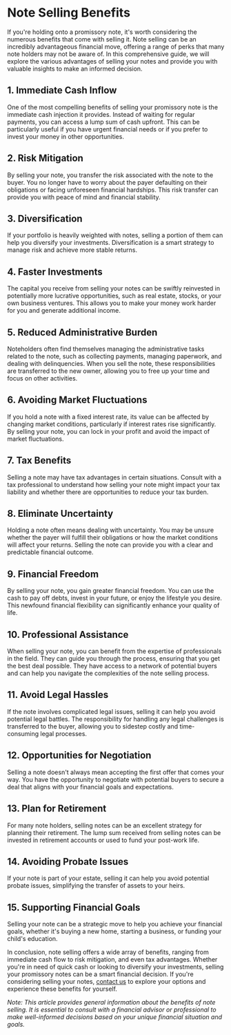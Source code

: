 # Note Selling Benefits

If you're holding onto a promissory note, it's worth considering the numerous benefits that come with selling it. Note selling can be an incredibly advantageous financial move, offering a range of perks that many note holders may not be aware of. In this comprehensive guide, we will explore the various advantages of selling your notes and provide you with valuable insights to make an informed decision.

## 1. **Immediate Cash Inflow**

One of the most compelling benefits of selling your promissory note is the immediate cash injection it provides. Instead of waiting for regular payments, you can access a lump sum of cash upfront. This can be particularly useful if you have urgent financial needs or if you prefer to invest your money in other opportunities.

## 2. **Risk Mitigation**

By selling your note, you transfer the risk associated with the note to the buyer. You no longer have to worry about the payer defaulting on their obligations or facing unforeseen financial hardships. This risk transfer can provide you with peace of mind and financial stability.

## 3. **Diversification**

If your portfolio is heavily weighted with notes, selling a portion of them can help you diversify your investments. Diversification is a smart strategy to manage risk and achieve more stable returns.

## 4. **Faster Investments**

The capital you receive from selling your notes can be swiftly reinvested in potentially more lucrative opportunities, such as real estate, stocks, or your own business ventures. This allows you to make your money work harder for you and generate additional income.

## 5. **Reduced Administrative Burden**

Noteholders often find themselves managing the administrative tasks related to the note, such as collecting payments, managing paperwork, and dealing with delinquencies. When you sell the note, these responsibilities are transferred to the new owner, allowing you to free up your time and focus on other activities.

## 6. **Avoiding Market Fluctuations**

If you hold a note with a fixed interest rate, its value can be affected by changing market conditions, particularly if interest rates rise significantly. By selling your note, you can lock in your profit and avoid the impact of market fluctuations.

## 7. **Tax Benefits**

Selling a note may have tax advantages in certain situations. Consult with a tax professional to understand how selling your note might impact your tax liability and whether there are opportunities to reduce your tax burden.

## 8. **Eliminate Uncertainty**

Holding a note often means dealing with uncertainty. You may be unsure whether the payer will fulfill their obligations or how the market conditions will affect your returns. Selling the note can provide you with a clear and predictable financial outcome.

## 9. **Financial Freedom**

By selling your note, you gain greater financial freedom. You can use the cash to pay off debts, invest in your future, or enjoy the lifestyle you desire. This newfound financial flexibility can significantly enhance your quality of life.

## 10. **Professional Assistance**

When selling your note, you can benefit from the expertise of professionals in the field. They can guide you through the process, ensuring that you get the best deal possible. They have access to a network of potential buyers and can help you navigate the complexities of the note selling process.

## 11. **Avoid Legal Hassles**

If the note involves complicated legal issues, selling it can help you avoid potential legal battles. The responsibility for handling any legal challenges is transferred to the buyer, allowing you to sidestep costly and time-consuming legal processes.

## 12. **Opportunities for Negotiation**

Selling a note doesn't always mean accepting the first offer that comes your way. You have the opportunity to negotiate with potential buyers to secure a deal that aligns with your financial goals and expectations.

## 13. **Plan for Retirement**

For many note holders, selling notes can be an excellent strategy for planning their retirement. The lump sum received from selling notes can be invested in retirement accounts or used to fund your post-work life.

## 14. **Avoiding Probate Issues**

If your note is part of your estate, selling it can help you avoid potential probate issues, simplifying the transfer of assets to your heirs.

## 15. **Supporting Financial Goals**

Selling your note can be a strategic move to help you achieve your financial goals, whether it's buying a new home, starting a business, or funding your child's education.

In conclusion, note selling offers a wide array of benefits, ranging from immediate cash flow to risk mitigation, and even tax advantages. Whether you're in need of quick cash or looking to diversify your investments, selling your promissory notes can be a smart financial decision. If you're considering selling your notes, [contact us](#) to explore your options and experience these benefits for yourself.

*Note: This article provides general information about the benefits of note selling. It is essential to consult with a financial advisor or professional to make well-informed decisions based on your unique financial situation and goals.*